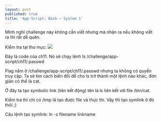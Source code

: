 ```yaml
---
layout: post
published: true
title: 'App-Script: Bash — System 1'
---
```

Mình nghĩ challenge này không cần viết nhưng mà nhận ra nếu không viết ra thì rất dễ quên.

Kiểm tra tại thư mục:
![]({{site.baseurl}}/https://cdn-images-1.medium.com/max/800/1*o5nwjd2WcJqUVj68SBqgig.png)

Đây là code của ch11. Nó sẽ chạy lệnh ls /challenge/app-script/ch11/.passwd


Flag nằm ở /challenge/app-script/ch11/.passwd nhưng ta không có quyền truy cập. Ta sẽ tìm cách biến đổi để cho ls trở thành một lệnh nào khác, đơn giản có thể là cat.

Ở đây ta tạo symbolic link (liên kết động) tên là ls liên kết với file /bin/cat.




Kiểm tra thì chỉ có /tmp là tạo được file và thực thi. Vậy thì tạo symlink ở đó thôi ;)

Câu lệnh tạo symlink: ln -s filename linkname
